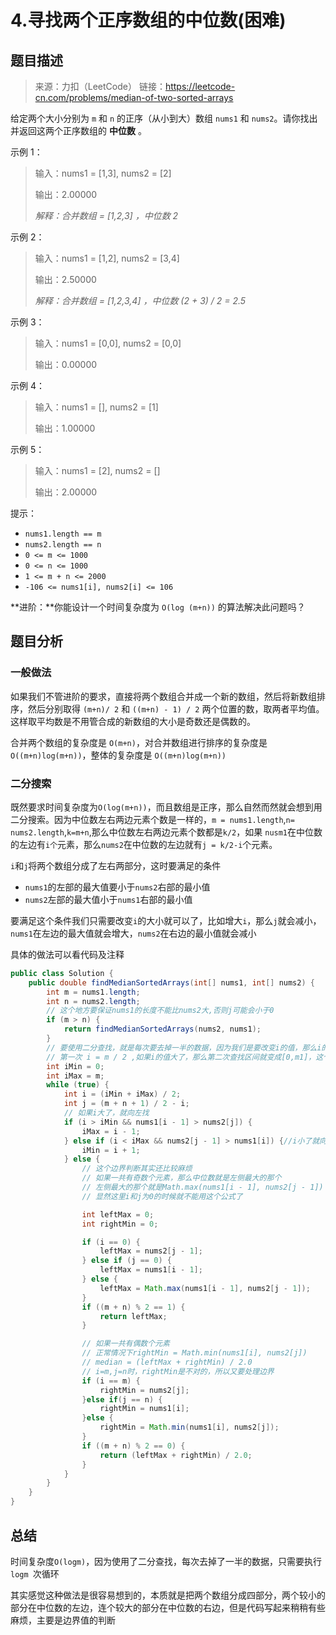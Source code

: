 # 4.寻找两个正序数组的中位数(困难)

## 题目描述

> 来源：力扣（LeetCode）
> 链接：https://leetcode-cn.com/problems/median-of-two-sorted-arrays

给定两个大小分别为 `m` 和 `n` 的正序（从小到大）数组 `nums1` 和 `nums2`。请你找出并返回这两个正序数组的 **中位数** 。

示例 1：

> 输入：nums1 = [1,3], nums2 = [2] 
>
> 输出：2.00000
>
> *解释：合并数组 = [1,2,3] ，中位数 2*

示例 2：

> 输入：nums1 = [1,2], nums2 = [3,4] 
>
> 输出：2.50000
>
> *解释：合并数组 = [1,2,3,4] ，中位数 (2 + 3) / 2 = 2.5*

示例 3：

> 输入：nums1 = [0,0], nums2 = [0,0]
>
>  输出：0.00000

示例 4：

> 输入：nums1 = [], nums2 = [1]
>
>  输出：1.00000

示例 5：

> 输入：nums1 = [2], nums2 = [] 
>
> 输出：2.00000

提示：

- `nums1.length == m`
- `nums2.length == n`
- `0 <= m <= 1000`
- `0 <= n <= 1000`
- `1 <= m + n <= 2000`
- `-106 <= nums1[i], nums2[i] <= 106`

**进阶：**你能设计一个时间复杂度为 `O(log (m+n))` 的算法解决此问题吗？

## 题目分析

### 一般做法

如果我们不管进阶的要求，直接将两个数组合并成一个新的数组，然后将新数组排序，然后分别取得 `(m+n)/ 2` 和 `((m+n) - 1) / 2` 两个位置的数，取两者平均值。这样取平均数是不用管合成的新数组的大小是奇数还是偶数的。

合并两个数组的复杂度是 `O(m+n)`，对合并数组进行排序的复杂度是 `O((m+n)log(m+n))`，整体的复杂度是 `O((m+n)log(m+n))`

### 二分搜索

既然要求时间复杂度为`O(log(m+n))`，而且数组是正序，那么自然而然就会想到用二分搜索。因为中位数左右两边元素个数是一样的，`m = nums1.length`,`n= nums2.length`,`k=m+n`,那么中位数左右两边元素个数都是`k/2`，如果 `nusm1`在中位数的左边有`i个`元素，那么`nums2`在中位数的左边就有`j = k/2-i`个元素。

`i`和`j`将两个数组分成了左右两部分，这时要满足的条件

- `nums1`的左部的最大值要小于`nums2`右部的最小值
- `nums2`左部的最大值小于`nums1`右部的最小值

要满足这个条件我们只需要改变`i`的大小就可以了，比如增大`i`，那么`j`就会减小，`nums1`在左边的最大值就会增大，`nums2`在右边的最小值就会减小

具体的做法可以看代码及注释

```java
public class Solution {
    public double findMedianSortedArrays(int[] nums1, int[] nums2) {
        int m = nums1.length;
        int n = nums2.length;
        // 这个地方要保证nums1的长度不能比nums2大,否则j可能会小于0
        if (m > n) {
            return findMedianSortedArrays(nums2, nums1);
        }
        // 要使用二分查找，就是每次要去掉一半的数据，因为我们是要改变i的值，那么i的值就在[0,m]这个区间，
        // 第一次 i = m / 2 ,如果i的值大了，那么第二次查找区间就变成[0,m1]，这个m1就等于第一次的i,依次类推
        int iMin = 0;
        int iMax = m;
        while (true) {
            int i = (iMin + iMax) / 2;
            int j = (m + n + 1) / 2 - i;
            // 如果i大了，就向左找
            if (i > iMin && nums1[i - 1] > nums2[j]) {
                iMax = i - 1;
            } else if (i < iMax && nums2[j - 1] > nums1[i]) {//i小了就向右找
                iMin = i + 1;
            } else {
                // 这个边界判断其实还比较麻烦
                // 如果一共有奇数个元素，那么中位数就是左侧最大的那个
                // 左侧最大的那个就是Math.max(nums1[i - 1], nums2[j - 1])
                // 显然这里i和j为0的时候就不能用这个公式了

                int leftMax = 0;
                int rightMin = 0;

                if (i == 0) {
                    leftMax = nums2[j - 1];
                } else if (j == 0) {
                    leftMax = nums1[i - 1];
                } else {
                    leftMax = Math.max(nums1[i - 1], nums2[j - 1]);
                }
                if ((m + n) % 2 == 1) {
                    return leftMax;
                }

                // 如果一共有偶数个元素
                // 正常情况下rightMin = Math.min(nums1[i], nums2[j])
                // median = (leftMax + rightMin) / 2.0
                // i=m,j=n时，rightMin是不对的，所以又要处理边界
                if (i == m) {
                    rightMin = nums2[j];
                }else if(j == n) {
                    rightMin = nums1[i];
                }else {
                    rightMin = Math.min(nums1[i], nums2[j]);
                }
                if ((m + n) % 2 == 0) {
                    return (leftMax + rightMin) / 2.0;
                }
            }
        }
    }
}
```

## 总结

时间复杂度`O(logm)`，因为使用了二分查找，每次去掉了一半的数据，只需要执行 `logm `次循环

其实感觉这种做法是很容易想到的，本质就是把两个数组分成四部分，两个较小的部分在中位数的左边，连个较大的部分在中位数的右边，但是代码写起来稍稍有些麻烦，主要是边界值的判断

